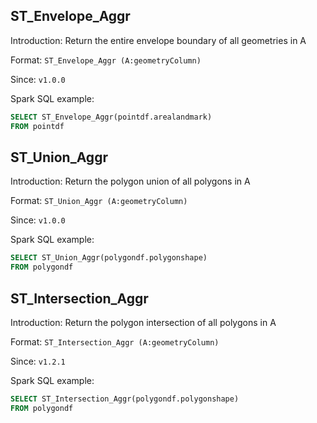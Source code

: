 ## ST_Envelope_Aggr

Introduction: Return the entire envelope boundary of all geometries in A

Format: `ST_Envelope_Aggr (A:geometryColumn)`

Since: `v1.0.0`

Spark SQL example:
```SQL
SELECT ST_Envelope_Aggr(pointdf.arealandmark)
FROM pointdf
```

## ST_Union_Aggr

Introduction: Return the polygon union of all polygons in A

Format: `ST_Union_Aggr (A:geometryColumn)`

Since: `v1.0.0`

Spark SQL example:
```SQL
SELECT ST_Union_Aggr(polygondf.polygonshape)
FROM polygondf
```

## ST_Intersection_Aggr

Introduction: Return the polygon intersection of all polygons in A

Format: `ST_Intersection_Aggr (A:geometryColumn)`

Since: `v1.2.1`

Spark SQL example:
```SQL
SELECT ST_Intersection_Aggr(polygondf.polygonshape)
FROM polygondf
```